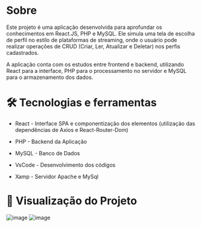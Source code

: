 # Sobre
Este projeto é uma aplicação desenvolvida para aprofundar os conhecimentos em React.JS, PHP e MySQL. Ele simula uma tela de escolha de perfil no estilo de plataformas de streaming, onde o usuário pode realizar operações de CRUD (Criar, Ler, Atualizar e Deletar) nos perfis cadastrados.

A aplicação conta com os estudos entre frontend e backend, utilizando React para a interface, PHP para o processamento no servidor e MySQL para o armazenamento dos dados.
# 🛠️ Tecnologias e ferramentas
- React - Interface SPA e componentização dos elementos (utilização das dependências de Axios e React-Router-Dom)
- PHP - Backend da Aplicação
- MySQL - Banco de Dados
  
- VsCode - Desenvolvimento dos códigos
- Xamp - Servidor Apache e MySql


# 🚀 Visualização do Projeto
![image](https://github.com/user-attachments/assets/c738262c-ddf5-4dd2-8f6d-2562760dda77)
![image](https://github.com/user-attachments/assets/f1486017-242b-487e-8852-9f058e1b8894)

